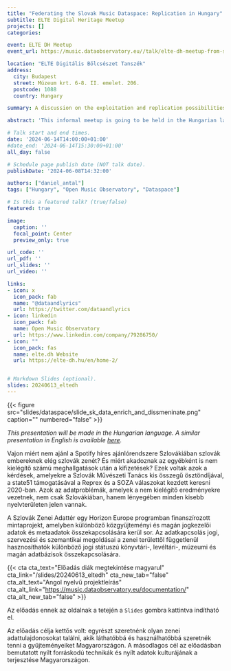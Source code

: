 ```yaml
---
title: "Federating the Slovak Music Dataspace: Replication in Hungary"
subtitle: ELTE Digital Heritage Meetup
projects: []
categories:

event: ELTE DH Meetup
event_url: https://music.dataobservatory.eu//talk/elte-dh-meetup-from-slovakia-towards-a-european-music-dataspace/

location: "ELTE Digitális Bölcsészet Tanszék"
address:
  city: Budapest
  street: Múzeum krt. 6-8. II. emelet. 206.
  postcode: 1088
  country: Hungary

summary: A discussion on the exploitation and replication possibilities of the Slovak Music Dataspace for Hungarian digital heritage and music experts.

abstract: 'This informal meetup is going to be held in the Hungarian language at the ELTE Digital Heritage Department.'

# Talk start and end times.
date: '2024-06-14T14:00:00+01:00'
#date_end: '2024-06-14T15:30:00+01:00'
all_day: false

# Schedule page publish date (NOT talk date).
publishDate: '2024-06-08T14:32:00'

authors: ["daniel_antal"]
tags: ["Hungary", "Open Music Observatory", "Dataspace"]

# Is this a featured talk? (true/false)
featured: true

image:
  caption: ''
  focal_point: Center
  preview_only: true

url_code: ''
url_pdf: ''
url_slides: ''
url_video: ''

links:
- icon: x
  icon_pack: fab
  name: "@dataandlyrics"
  url: https://twitter.com/dataandlyrics
- icon: linkedin
  icon_pack: fab
  name: Open Music Observatory
  url: https://www.linkedin.com/company/79286750/
- icon: ""
  icon_pack: fas
  name: elte.dh Website
  url: https://elte-dh.hu/en/home-2/


# Markdown Slides (optional).
slides: 20240613_eltedh
---
```

<td style="text-align: center;">{{< figure src="slides/dataspace/slide_sk_data_enrich_and_dissmeninate.png" caption="" numbered="false" >}}</td>

_This presentation will be made in the Hungarian language. A similar presentation in English is available [here](/talk/dataweek/)._

Vajon miért nem ajánl a Spotify híres ajánlórendszere Szlovákiában szlovák embereknek elég szlovák zenét?  És miért akadoznak az egyébként is nem kielégítő számú meghallgatások után a kifizetések?  Ezek voltak azok a kérdések, amelyekre a Szlovák Művészeti Tanács kis összegű ösztöndíjával, a state51 támogatásával a Reprex és a SOZA válaszokat kezdett keresni 2020-ban. Azok az adatproblémák, amelyek a nem kielégítő eredményekre vezetnek, nem csak Szlovákiában, hanem lényegében minden kisebb nyelvterületen jelen vannak.

A Szlovák Zenei Adattér egy Horizon Europe programban finanszírozott mintaprojekt, amelyben különböző közgyűjteményi és magán jogkezelői adatok és metaadatok összekapcsolására kerül sor. Az adatkapcsolás jogi, szervezési és szemantikai megoldásai a zenei területtől függetlenül hasznosíthatók különböző jogi státuszú könyvtári-, levéltári-, múzeumi és magán adatbázisok összekapcsolására.

{{< cta cta_text="Előadás diák megtekintése magyarul" cta_link="/slides/20240613_eltedh" cta_new_tab="false" cta_alt_text="Angol nyelvű projektleírás" cta_alt_link="https://music.dataobservatory.eu/documentation/" cta_alt_new_tab="false" >}}


Az előadás ennek az oldalnak a tetején a `Slides` gombra kattintva indítható el.

Az előadás célja kettős volt: egyrészt szeretnénk olyan zenei adattulajdonosokat találni, akik láthatóbbá és használhatóbbá szeretnék tenni a gyűjteményeiket Magyarországon. A másodlagos cél az előadásban bemutatott nyílt forráskodú technikák és nyílt adatok kulturájának a terjesztése Magyarországon.
